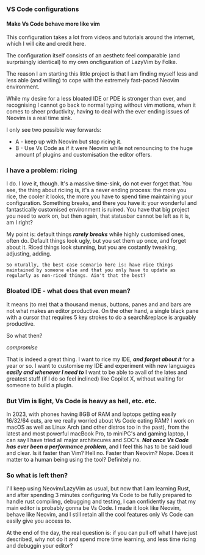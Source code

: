 ### VS Code configurations
#### Make Vs Code behave more like vim

This configuration takes a lot from videos and tutorials around the internet, which I will cite and credit here.

The configuration itself consists of an aesthetc feel comparable (and surprisingly identical) to my own oncfiguration of LazyVim by Folke.

The reason I am starting this little project is that I am finding myself less and less able (and willing) to cope with the extremely fast-paced Neovim environment.

While my desire for a less bloated IDE or PDE is stronger than ever, and recognising I cannot go back to normal typing without vim motions, when it comes to sheer prductivity, having to deal with the ever ending issues of Neovim is a real time sink.

I only see two possible way forwards:

 - A - keep up with Neovim but stop ricing it.
 - B - Use Vs Code as if it were Neovim while not renouncing to the huge amount pf plugins and customisation the editor offers.

 ### I have a problem: ricing
 I do. I love it, though. It's a massive time-sink, do not ever forget that. You see, the thing about riciing is, it's a never ending process: the more you rice, the cooler it looks, the more you have to spend time maintaining your configuration. Something breaks, and there you have it: your wonderful and fantastically customised environment is ruined. You have that big project you need to work on, but then again, that statusbar cannot be left as it is, am I right?

 My point is: default things ***rarely breaks*** while highly customised ones, often do. Default things look ugly, but you set them up once, and forget about it. Riced things look stunning, but you are costantly tweaking, adjusting, adding.

    So nturally, the best case scenario here is: have rice things maintained by someone else and that you only have to update as regularly as non-riced things. Ain't that the best?

 ### Bloated IDE - what does that even mean?

 It means (to me) that a thousand menus, buttons, panes and and bars are not what makes an editor productive. On the other hand, a single black pane with a cursor that requires 5 key strokes to do a search&replace is arguably productive.

So what then?

*compromise*

That is indeed a great thing. I want to rice my IDE, ***and forget about it*** for a year or so.
I want to customise my IDE and experiment with new languages ***easily and whenever I need to***
I want to be able to avail of the lates and greatest stuff (if I do so feel inclined) like Copilot X, without waiting for someone to build a plugin.

### But Vim is light, Vs Code is heavy as hell, etc. etc.

In 2023, with phones having 8GB of RAM and laptops getting easily 16/32/64 cuts, are we really worried about Vs Code eating RAM?
I work on macOS as well as Linux Arch (and other distros too in the past), from the latest and most powerful macBook Pro, to miniPC's and gaming laptop, I can say I have tried all major architecures and SOC's. ***Not once Vs Code has ever been a performance problem***, and I feel this has to be said loud and clear. 
Is it faster than Vim? Hell no. Faster than Neovim? Nope. Does it matter to a human being using the tool? Definitely no.

### So what is left then?

I'll keep using Neovim/LazyVim as usual, but now that I am learning Rust, and after spending 3 minutes configuring Vs Code to be fullly prepared to handle rust compiling, debugging and testing, I can confidently say that my main editor is probably gonna be Vs Code.
I made it look like Neovim, behave like Neovim, and I still retain all the cool features only Vs Code can easily give you access to.

At the end of the day, the real question is: if you can pull off what I have just described, why not do it and spend more time learning, and less time ricing and debuggin your editor?